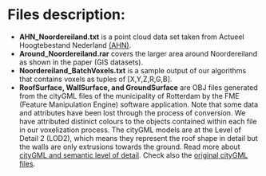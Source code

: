Files description:
==================
* **AHN_Noordereiland.txt** is a point cloud data set taken from Actueel Hoogtebestand Nederland [(AHN)](http://www.ahn.nl/index.html).
* **Around_Noordereiland.rar** covers the larger area around Noordereiland as shown in the paper (GIS datasets).
* **Noordereiland_BatchVoxels.txt** is a sample output of our algorithms that contains voxels as tuples of [X,Y,Z,R,G,B].
* **RoofSurface, WallSurface, and GroundSurface** are OBJ files generated from the cityGML files of the municipality of Rotterdam by the FME (Feature Manipulation Engine) software application. Note that some data and attributes have been lost through the process of conversion. We have attributed distinict colours to the objects contained within each file in our voxelization process. The cityGML models are at the Level of Detail 2 (LOD2), which means they represent the roof shape in detail but the walls are only extrusions towards the ground. Read more about [cityGML and semantic level of detail](http://www.citygml.org/?id=1539). Check also the [original cityGML files](http://www.rotterdam.nl/links_rotterdam_3d).
